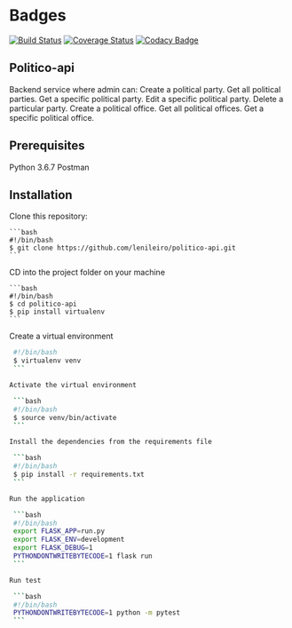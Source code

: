# Badges

[![Build Status](https://api.travis-ci.org/lenileiro/politico-api.svg?branch=develop)](https://travis-ci.org/lenileiro/politico-api) 
[![Coverage Status](https://coveralls.io/repos/github/lenileiro/politico-api/badge.svg?branch=develop)](https://coveralls.io/github/lenileiro/politico-api?branch=develop)
[![Codacy Badge](https://api.codacy.com/project/badge/Grade/a2ba7d88ba0b45189d58fd361e33cea6)](https://www.codacy.com/app/lenileiro/politico-api?utm_source=github.com&amp;utm_medium=referral&amp;utm_content=lenileiro/politico-api&amp;utm_campaign=Badge_Grade)

## Politico-api

Backend service where admin can:
 Create a political party.
 Get all political parties.
 Get a specific political party.
 Edit a specific political party.
 Delete a particular party.
 Create a political office.
 Get all political offices.
 Get a specific political office.

## Prerequisites

Python 3.6.7
Postman

## Installation

Clone this repository:

    ```bash
    #!/bin/bash
    $ git clone https://github.com/lenileiro/politico-api.git
    ```

CD into the project folder on your machine

    ```bash
    #!/bin/bash
    $ cd politico-api
    $ pip install virtualenv
    ```

Create a virtual environment

   ```bash
    #!/bin/bash
    $ virtualenv venv
    ```

Activate the virtual environment

    ```bash
    #!/bin/bash
    $ source venv/bin/activate
    ```

Install the dependencies from the requirements file

    ```bash
    #!/bin/bash
    $ pip install -r requirements.txt
    ```

Run the application

    ```bash
    #!/bin/bash
    export FLASK_APP=run.py
    export FLASK_ENV=development
    export FLASK_DEBUG=1
    PYTHONDONTWRITEBYTECODE=1 flask run
    ```

Run test

    ```bash
    #!/bin/bash
    PYTHONDONTWRITEBYTECODE=1 python -m pytest
    ```
